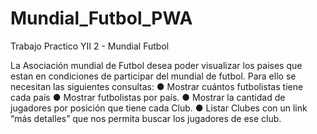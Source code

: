 # Mundial_Futbol_PWA
Trabajo Practico YII 2 - Mundial Futbol

La Asociación mundial de Futbol desea poder visualizar los paises que estan en condiciones de
participar del mundial de futbol. Para ello se necesitan las siguientes consultas:
    ● Mostrar cuántos futbolistas tiene cada país
    ● Mostrar futbolistas por país.
    ● Mostrar la cantidad de jugadores por posición que tiene cada Club.
    ● Listar Clubes con un link “más detalles” que nos permita buscar los jugadores de ese club.
